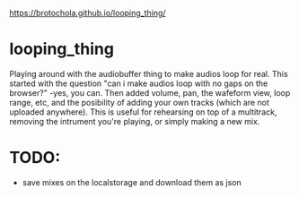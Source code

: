 https://brotochola.github.io/looping_thing/


# looping_thing
Playing around with the audiobuffer thing to make audios loop for real.
This started with the question "can i make audios loop with no gaps on the browser?" -yes, you can.
Then added volume, pan, the wafeform view, loop range, etc, and the posibility of adding your own tracks (which are not uploaded anywhere).
This is useful for rehearsing on top of a multitrack, removing the intrument you're playing, or simply making a new mix.

# TODO:
 * save mixes on the localstorage and download them as json 

